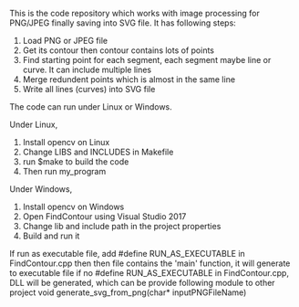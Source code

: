 This is the code repository which works with image processing for PNG/JPEG finally saving into SVG file.
It has following steps:
1. Load PNG or JPEG file
2. Get its contour then contour contains lots of points
3. Find starting point for each segment, each segment maybe line or curve. It can include multiple lines
4. Merge redundent points which is almost in the same line
5. Write all lines (curves) into SVG file

The code can run under Linux or Windows.

Under Linux,
1. Install opencv on Linux
2. Change LIBS and INCLUDES in Makefile 
3. run $make to build the code
4. Then run my_program

Under Windows, 
1. Install opencv on Windows
2. Open FindContour using Visual Studio 2017
3. Change lib and include path in the project properties
4. Build and run it

If run as executable file, add #define RUN_AS_EXECUTABLE in FindContour.cpp
then then file contains the 'main' function, it will generate to executable file
if no #define RUN_AS_EXECUTABLE in FindContour.cpp, DLL will be generated, which can be provide following module to other project 
void generate_svg_from_png(char* inputPNGFileName)
